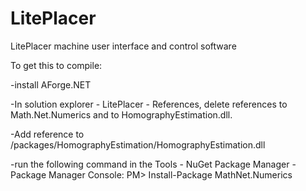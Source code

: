 # LitePlacer
LitePlacer machine user interface and control software

To get this to compile: 

-install AForge.NET

-In solution explorer - LitePlacer - References, delete references to Math.Net.Numerics and to HomographyEstimation.dll.

-Add reference to <your LitePlacer software directory>/packages/HomographyEstimation/HomographyEstimation.dll

-run the following command in the Tools - NuGet Package Manager - Package Manager Console: PM> Install-Package MathNet.Numerics
